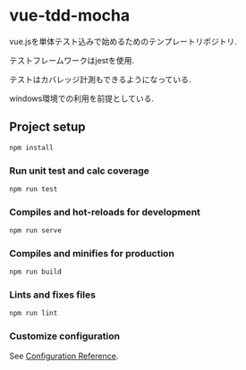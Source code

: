 # vue-tdd-mocha

vue.jsを単体テスト込みで始めるためのテンプレートリポジトリ.

テストフレームワークはjestを使用.

テストはカバレッジ計測もできるようになっている.

windows環境での利用を前提としている.

## Project setup

```ps1
npm install
```

### Run unit test and calc coverage

```ps1
npm run test
```

### Compiles and hot-reloads for development

```ps1
npm run serve
```

### Compiles and minifies for production

```ps1
npm run build
```

### Lints and fixes files

```ps1
npm run lint
```

### Customize configuration

See [Configuration Reference](https://cli.vuejs.org/config/).
